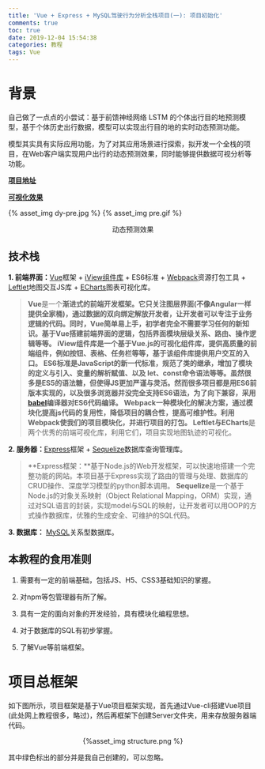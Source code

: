```yaml
---
title: 'Vue + Express + MySQL驾驶行为分析全栈项目(一): 项目初始化'
comments: true
toc: true
date: 2019-12-04 15:54:38
categories: 教程
tags: Vue
---
```


# 背景

自己做了一点点的小尝试：基于前馈神经网络 LSTM 的个体出行目的地预测模型，基于个体历史出行数据，模型可以实现出行目的地的实时动态预测功能。

模型其实具有实际应用功能，为了对其应用场景进行探索，拟开发一个全栈的项目，在Web客户端实现用户出行的动态预测效果，同时能够提供数据可视分析等功能。

**[项目地址](https://github.com/SUNYunZeng/AIforDriving)**

**[可视化效果](http://geoai.sunyunzeng.com/)**

{% asset_img dy-pre.jpg %}
{% asset_img pre.gif %}
<center>动态预测效果</center>

## 技术栈

**1. 前端界面：**[Vue](https://cn.vuejs.org/)框架 + [iView组件库](https://www.iviewui.com/) + ES6标准 + [Webpack](https://www.webpackjs.com/)资源打包工具 + [Leftlet](https://leafletjs.com/)地图交互JS库 + [ECharts](https://www.echartsjs.com/zh/index.html)图表可视化库。

> **Vue**是一个**渐进式的前端开发框架。**它只关注图层界面(不像Angular一样提供全家桶)，通过数据的双向绑定解放开发者，让开发者可以专注于业务逻辑的代码。同时，Vue简单易上手，初学者完全不需要学习任何的新知识。基于Vue搭建前端界面的逻辑，包括界面模块层级关系、路由、操作逻辑等等。
> **iView组件库**是一个基于Vue.js的可视化组件库，提供高质量的前端组件，例如按钮、表格、任务栏等等，基于该组件库提供用户交互的入口。
> **ES6标准**是JavaScript的新一代标准，规范了类的继承，增加了模块的定义与引入、变量的解析赋值、以及 **let、const**命令语法等等。虽然很多是ES5的语法糖，但使得JS更加严谨与灵活。然而很多项目都是用ES6前版本实现的，以及很多浏览器并没完全支持ES6语法，为了向下兼容，采用[babel](https://www.babeljs.cn/)编译器对ES6代码编译。
> **Webpack**一种模块化的解决方案，通过模块化提高js代码的复用性，降低项目的耦合性，提高可维护性。利用Webpack使我们的项目模块化，并进行项目的打包。
> **Leftlet**与**ECharts**是两个优秀的前端可视化库，利用它们，项目实现地图轨迹的可视化。

**2. 服务器：**[Express](http://www.expressjs.com.cn/)框架 + [Sequelize](https://sequelize.org/)数据库查询管理库。

> **Express框架：**基于Node.js的Web开发框架，可以快速地搭建一个完整功能的网站。本项目基于Express实现了路由的管理与处理、数据库的CRUD操作、深度学习模型的python脚本调用。
> **Sequelize**是一个基于Node.js的对象关系映射（Object Relational Mapping，ORM）实现，通过对SQL语言的封装，实现model与SQL的映射，让开发者可以用OOP的方式操作数据库，优雅的生成安全、可维护的SQL代码。

**3. 数据库：** [MySQL](https://www.mysql.com/)关系型数据库。

## 本教程的食用准则

1. 需要有一定的前端基础，包括JS、H5、CSS3基础知识的掌握。

2. 对npm等包管理器有所了解。

3. 具有一定的面向对象的开发经验，具有模块化编程思想。

4. 对于数据库的SQL有初步掌握。

5. 了解Vue等前端框架。

# 项目总框架

如下图所示，项目框架是基于Vue项目框架实现，首先通过Vue-cli搭建Vue项目(此处网上教程很多，略过)，然后再框架下创建Server文件夹，用来存放服务器端代码。

<center>{%asset_img structure.png %}</center>

其中绿色标出的部分并是我自己创建的，可以忽略。

